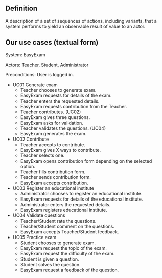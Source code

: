## Definition

A description of a set of sequences of actions, including variants, that a system performs to yield an observable result of value to an actor.

## Our use cases (textual form)

System: EasyExam

Actors: Teacher, Student, Administrator

Preconditions: User is logged in.

- UC01 Generate exam
	- Teacher chooses to generate exam.
	- EasyExam requests for details of the exam.
	- Teacher enters the requested details.
	- EasyExam requests contribution from the Teacher.
	- Teacher contributes. (UC02)
	- EasyExam gives three questions.
	- EasyExam asks for validation.
	- Teacher validates the questions. (UC04)
	- EasyExam generates the exam.
- UC02 Contribute
	- Teacher accepts to contribute.
	- EasyExam gives X ways to contribute.
	- Teacher selects one.
	- EasyExam opens contribution form depending on the selected option.
	- Teacher fills contribution form.
	- Teacher sends contribution form.
	- EasyExam accepts contribution.  
- UC03 Register an educational institute
	- Administrator chooses to register an educational institute.
	- EasyExam requests for details of the educational institute.
	- Administrator enters the requested details.
	- EasyExam registers educational institute.
- UC04 Validate questions
	- Teacher/Student rate the questions.
	- Teacher/Student comment on the questions.
	- EasyExam accepts Teacher/Student feedback. 
- UC05 Practice exam
	- Student chooses to generate exam.
	- EasyExam request the topic of the exam.
	- EasyExam request the difficulty of the exam.
	- Student is given a question.
	- Student solves the question.
	- EasyExam request a feedback of the question.

